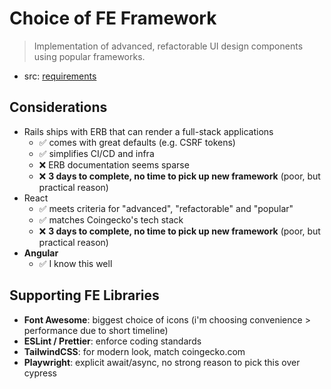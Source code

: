 # Choice of FE Framework

> Implementation of advanced, refactorable UI design components using popular frameworks. 
- src: [requirements](https://gitlab.com/coingecko-dev-test/link-shortener/-/blame/master/README.md#L31)

## Considerations

- Rails ships with ERB that can render a full-stack applications
    - ✅ comes with great defaults (e.g. CSRF tokens)
    - ✅ simplifies CI/CD and infra
    - ❌ ERB documentation seems sparse
    - ❌ **3 days to complete, no time to pick up new framework** (poor, but practical reason)
- React
    - ✅ meets criteria for "advanced", "refactorable" and "popular"
    - ✅ matches Coingecko's tech stack
    - ❌ **3 days to complete, no time to pick up new framework** (poor, but practical reason)
- **Angular**
    - ✅ I know this well


## Supporting FE Libraries

- **Font Awesome**: biggest choice of icons (i'm choosing convenience > performance due to short timeline)
- **ESLint / Prettier**: enforce coding standards
- **TailwindCSS**: for modern look, match coingecko.com
- **Playwright**: explicit await/async, no strong reason to pick this over cypress
